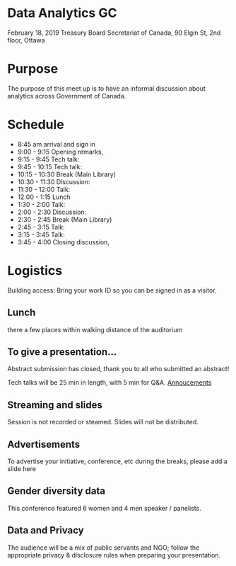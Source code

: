 # Data Analytics GC
February 18, 2019
Treasury Board Secretariat of Canada, 90 Elgin St, 2nd floor, Ottawa
# Purpose

The purpose of this meet up is to have an informal discussion about analytics across Government of Canada. 

# Schedule

- 8:45 am arrival and sign in
- 9:00 - 9:15 Opening remarks,
- 9:15 - 9:45 Tech talk: 
- 9:45 - 10:15 Tech talk:
- 10:15 - 10:30 Break (Main Library)
- 10:30 - 11:30 Discussion: 
- 11:30 - 12:00 Talk: 
- 12:00 - 1:15 Lunch
- 1:30 - 2:00 Talk: 
- 2:00 - 2:30 Discussion: 
- 2:30 - 2:45 Break (Main Library)
- 2:45 - 3:15 Talk:
- 3:15 - 3:45 Talk: 
- 3:45 - 4:00 Closing discussion, 


# Logistics

Building access: Bring your work ID so you can be signed in as a visitor.

## Lunch

there a few places within walking distance of the auditorium

## To give a presentation...
Abstract submission has closed, thank you to all who submitted an abstract!

Tech talks will be 25 min in length, with 5 min for Q&A.
[Annoucements](https://docs.google.com/presentation/d/1QMZKEhuEJAjMFJhwWQT9OgtK6SnEeK0HD-RIbl_D5sU/edit?usp=drive_open&ouid=107377793848246576116)

## Streaming and slides

Session is not recorded or steamed. Slides will not be distributed.

## Advertisements

To advertise your initiative, conference, etc during the breaks, please add a slide here

## Gender diversity data

This conference featured 6 women and 4 men speaker / panelists.

## Data and Privacy

The audience will be a mix of public servants and NGO; follow the appropriate privacy & disclosure rules when preparing your presentation.
